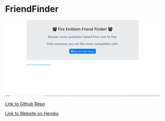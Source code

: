 # FriendFinder

![New Screenshot](images/friendfinder.png "picture of website")

[Link to Github Repo](https://github.com/DarrylJLTolentino/FriendFinder/)

[Link to Website on Heroku](http://tragically-smarties-10528.herokuapp.com/)
